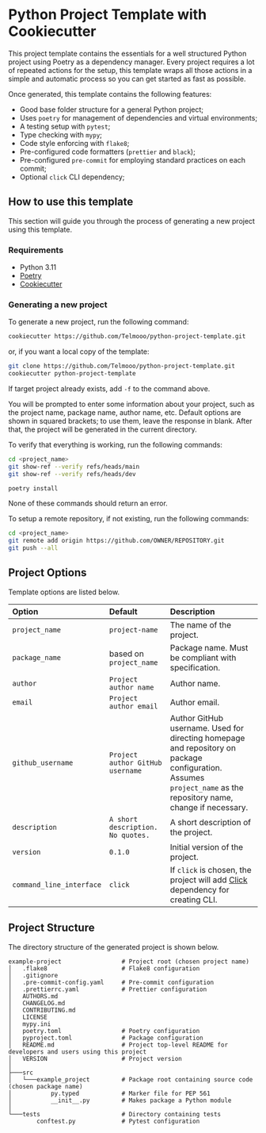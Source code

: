 # Python Project Template with Cookiecutter

This project template contains the essentials for a well structured Python project using
Poetry as a dependency manager. Every project requires a lot of repeated actions for the
setup, this template wraps all those actions in a simple and automatic process so you
can get started as fast as possible.

Once generated, this template contains the following features:

-   Good base folder structure for a general Python project;
-   Uses `poetry` for management of dependencies and virtual environments;
-   A testing setup with `pytest`;
-   Type checking with `mypy`;
-   Code style enforcing with `flake8`;
-   Pre-configured code formatters (`prettier` and `black`);
-   Pre-configured `pre-commit` for employing standard practices on each commit;
-   Optional `click` CLI dependency;

## How to use this template

This section will guide you through the process of generating a new project using this
template.

### Requirements

-   Python 3.11
-   [Poetry](https://python-poetry.org/docs/#installation)
-   [Cookiecutter](https://cookiecutter.readthedocs.io/en/2.1.1/installation.html#)

### Generating a new project

To generate a new project, run the following command:

```bash
cookiecutter https://github.com/Telmooo/python-project-template.git
```

or, if you want a local copy of the template:

```bash
git clone https://github.com/Telmooo/python-project-template.git
cookiecutter python-project-template
```

If target project already exists, add `-f` to the command above.

You will be prompted to enter some information about your project, such as the project
name, package name, author name, etc. Default options are shown in squared brackets; to
use them, leave the response in blank. After that, the project will be generated in the
current directory.

To verify that everything is working, run the following commands:

```bash
cd <project_name>
git show-ref --verify refs/heads/main
git show-ref --verify refs/heads/dev

poetry install
```

None of these commands should return an error.

To setup a remote repository, if not existing, run the following commands:

```bash
cd <project_name>
git remote add origin https://github.com/OWNER/REPOSITORY.git
git push --all
```

## Project Options

Template options are listed below.

| **Option**               | **Default**                       | **Description**                                                                                                                                                  |
| :----------------------- | :-------------------------------- | :--------------------------------------------------------------------------------------------------------------------------------------------------------------- |
| `project_name`           | `project-name`                    | The name of the project.                                                                                                                                         |
| `package_name`           | based on `project_name`           | Package name. Must be compliant with specification.                                                                                                              |
| `author`                 | `Project author name`             | Author name.                                                                                                                                                     |
| `email`                  | `Project author email`            | Author email.                                                                                                                                                    |
| `github_username`        | `Project author GitHub username`  | Author GitHub username. Used for directing homepage and repository on package configuration. Assumes `project_name` as the repository name, change if necessary. |
| `description`            | `A short description. No quotes.` | A short description of the project.                                                                                                                              |
| `version`                | `0.1.0`                           | Initial version of the project.                                                                                                                                  |
| `command_line_interface` | `click`                           | If `click` is chosen, the project will add [Click](https://click.palletsprojects.com/en/8.1.x/) dependency for creating CLI.                                     |

## Project Structure

The directory structure of the generated project is shown below.

```
example-project                 # Project root (chosen project name)
│   .flake8                     # Flake8 configuration
│   .gitignore
│   .pre-commit-config.yaml     # Pre-commit configuration
│   .prettierrc.yaml            # Prettier configuration
│   AUTHORS.md
│   CHANGELOG.md
│   CONTRIBUTING.md
│   LICENSE
│   mypy.ini
│   poetry.toml                 # Poetry configuration
│   pyproject.toml              # Package configuration
│   README.md                   # Project top-level README for developers and users using this project
│   VERSION                     # Project version
│
├───src
│   └───example_project         # Package root containing source code (chosen package name)
│           py.typed            # Marker file for PEP 561
│           __init__.py         # Makes package a Python module
│
└───tests                       # Directory containing tests
        conftest.py             # Pytest configuration
```
